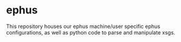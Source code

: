 ephus
=============
This repository houses our ephus machine/user specific ephus configurations, as well as python code to parse and manipulate xsgs.


